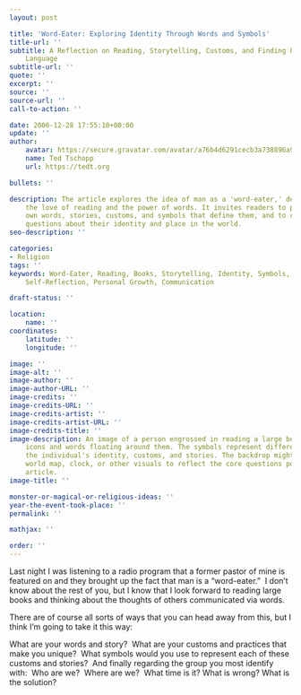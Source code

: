 ```yaml
---
layout: post

title: 'Word-Eater: Exploring Identity Through Words and Symbols'
title-url: ''
subtitle: A Reflection on Reading, Storytelling, Customs, and Finding Ourselves in
    Language
subtitle-url: ''
quote: ''
excerpt: ''
source: ''
source-url: ''
call-to-action: ''

date: 2006-12-28 17:55:10+00:00
update: ''
author:
    avatar: https://secure.gravatar.com/avatar/a76b4d6291cecb3a738896a971bfb903?s=512&d=mp&r=g
    name: Ted Tschopp
    url: https://tedt.org

bullets: ''

description: The article explores the idea of man as a 'word-eater,' delving into
    the love of reading and the power of words. It invites readers to ponder their
    own words, stories, customs, and symbols that define them, and to consider core
    questions about their identity and place in the world.
seo-description: ''

categories:
- Religion
tags: ''
keywords: Word-Eater, Reading, Books, Storytelling, Identity, Symbols, Customs, Language,
    Self-Reflection, Personal Growth, Communication

draft-status: ''

location:
    name: ''
coordinates:
    latitude: ''
    longitude: ''

image: ''
image-alt: ''
image-author: ''
image-author-URL: ''
image-credits: ''
image-credits-URL: ''
image-credits-artist: ''
image-credits-artist-URL: ''
image-credits-title: ''
image-description: An image of a person engrossed in reading a large book, with symbolic
    icons and words floating around them. The symbols represent different facets of
    the individual's identity, customs, and stories. The backdrop might contain a
    world map, clock, or other visuals to reflect the core questions posed in the
    article.
image-title: ''

monster-or-magical-or-religious-ideas: ''
year-the-event-took-place: ''
permalink: ''

mathjax: ''

order: ''
---
```

Last night I was listening to a radio program that a former pastor of mine is featured on and they brought up the fact that man is a “word-eater.”  I don’t know about the rest of you, but I know that I look forward to reading large books and thinking about the thoughts of others communicated via words.

There are of course all sorts of ways that you can head away from this, but I think I’m going to take it this way:

What are your words and story?  What are your customs and practices that make you unique?  What symbols would you use to represent each of these customs and stories?  And finally regarding the group you most identify with:  Who are we?  Where are we?  What time is it? What is wrong? What is the solution?
